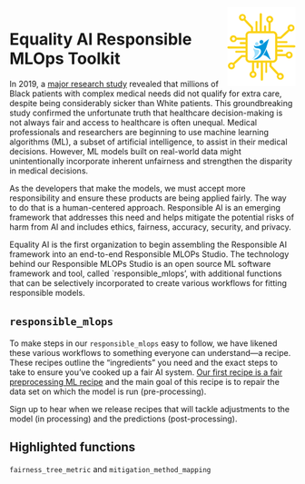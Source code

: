 <img src="https://github.com/EqualityAI/Checklist/blob/master/img/collogo.png" align="right" alt="EqualityAI Logo" width="120" />

# Equality AI Responsible MLOps Toolkit 
In 2019, a [major research study]() revealed that millions of Black patients with complex medical needs did not qualify for extra care, despite being considerably sicker than White patients. This groundbreaking study confirmed the unfortunate truth that healthcare decision-making is not always fair and access to healthcare is often unequal. Medical professionals and researchers are beginning to use machine learning algorithms (ML), a subset of artificial intelligence, to assist in their medical decisions. However, ML models built on real-world data might unintentionally incorporate inherent unfairness and strengthen the disparity in medical decisions. 

As the developers that make the models, we must accept more responsibility and ensure these products are being applied fairly.  The way to do that is a human-centered approach.  Responsible AI is an emerging framework that addresses this need and helps mitigate the potential risks of harm from AI and includes ethics, fairness, accuracy, security, and privacy.  

Equality AI is the first organization to begin assembling the Responsible AI framework into an end-to-end Responsible MLOPs Studio. The technology behind our Responsible MLOPs Studio is an open source ML software framework and tool, called `responsible_mlops’, with additional functions  that can be selectively incorporated to create various workflows for fitting responsible models.<br />

## `responsible_mlops` 
To make steps in our `responsible_mlops` easy to follow, we have likened these various workflows to something everyone can understand—a recipe. These recipes outline the “ingredients” you need and the exact steps to take to ensure you’ve cooked up a fair AI system. [Our first recipe is a fair preprocessing ML recipe]() and the main goal of this recipe is to repair the data set on which the model is run (pre-processing).<br />

Sign up to hear when we release recipes that will tackle adjustments to the model (in processing) and the predictions (post-processing).

## Highlighted functions
`fairness_tree_metric` and `mitigation_method_mapping`
